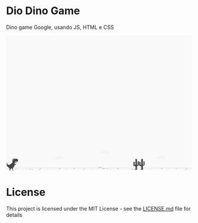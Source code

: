 # Dio Dino Game 
Dino game Google, usando JS, HTML e CSS

![screenshot](example.png?raw=true "screenshot")

# License
This project is licensed under the MIT License - see the [LICENSE.md](LICENSE.md) file for details
